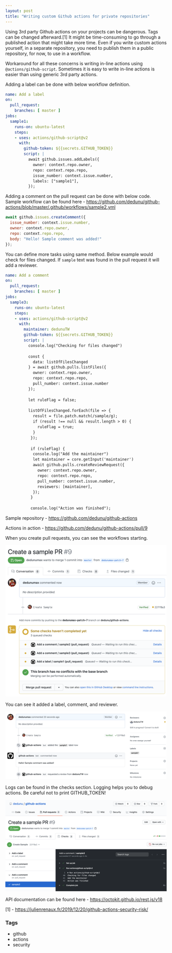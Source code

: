```yaml
---
layout: post
title: "Writing custom Github actions for private repositories"
---
```


Using 3rd party Github actions on your projects can be dangerous. Tags can be changed afterward.[1] It might be time-consuming to go through a published action that might take more time. Even if you write custom actions yourself, in a separate repository, you need to publish them in a public repository, for now, to use in a workflow.

Workaround for all these concerns is writing in-line actions using `@actions/github-script`. Sometimes it is easy to write in-line actions is easier than using generic 3rd party actions.

Adding a label can be done with below workflow definition. 

```yaml
name: Add a label
on:
  pull_request:
    branches: [ master ]
jobs:
  sample1:
    runs-on: ubuntu-latest
    steps:
    - uses: actions/github-script@v2
      with:
        github-token: ${{secrets.GITHUB_TOKEN}}
        script: |          
          await github.issues.addLabels({
            owner: context.repo.owner,
            repo: context.repo.repo,
            issue_number: context.issue.number,
            labels: ["sample1"],
          });
```

Adding a comment on the pull request can be done with below code. Sample workflow can be found here - <https://github.com/dedunu/github-actions/blob/master/.github/workflows/sample2.yml>

```javascript
await github.issues.createComment({
  issue_number: context.issue.number,
  owner: context.repo.owner,
  repo: context.repo.repo,
  body: "Hello! Sample comment was added!"
});
```

You can define more tasks using same method. Below example would check for files changed. If `sample` text was found in the pull request it will add a reviewer.

```yaml
name: Add a comment
on:
  pull_request:
    branches: [ master ]
jobs:
  sample3:
    runs-on: ubuntu-latest
    steps:
    - uses: actions/github-script@v2
      with:
        maintainer: dedunuTW
        github-token: ${{secrets.GITHUB_TOKEN}}
        script: |
          console.log("Checking for files changed")
          
          const {
            data: listOfFilesChanged
          } = await github.pulls.listFiles({
            owner: context.repo.owner,
            repo: context.repo.repo,
            pull_number: context.issue.number
          });
          
          let ruleFlag = false;
          
          listOfFilesChanged.forEach(file => {
            result = file.patch.match(/sample/g);
            if (result !== null && result.length > 0) {
              ruleFlag = true;
            }
           });
              
           if (ruleFlag) {
            console.log("Add the maintainer")
            let maintainer = core.getInput('maintainer')
            await github.pulls.createReviewRequest({
              owner: context.repo.owner,
              repo: context.repo.repo,
              pull_number: context.issue.number,
              reviewers: [maintainer],
            });
           }
           
           console.log("Action was finished");
```

Sample repository - <https://github.com/dedunu/github-actions>

Actions in action - <https://github.com/dedunu/github-actions/pull/9>

When you create pull requests, you can see the workflows starting.

![](../resources//6.png)

You can see it added a label, comment, and reviewer.

![](../resources//7.png)

Logs can be found in the checks section. Logging helps you to debug actions. Be careful not to print GITHUB_TOKEN!

![](../resources//8.png)

API documentation can be found here - <https://octokit.github.io/rest.js/v18>

[1] - <https://julienrenaux.fr/2019/12/20/github-actions-security-risk/> 

### Tags

- github
- actions
- security